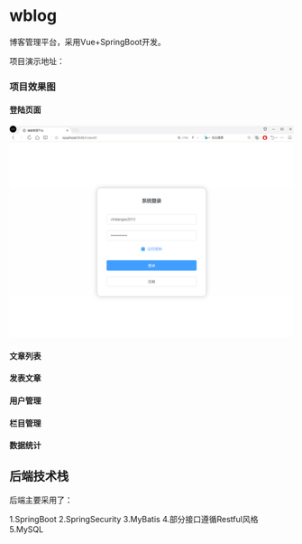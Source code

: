 # wblog
博客管理平台，采用Vue+SpringBoot开发。 

项目演示地址：

### 项目效果图  

#### 登陆页面

![登录](https://github.com/chiadngao2013/wblog/blob/master/iamges/login.png)

#### 文章列表

#### 发表文章

#### 用户管理

#### 栏目管理

#### 数据统计

## 后端技术栈

后端主要采用了： 

1.SpringBoot 
2.SpringSecurity 
3.MyBatis 
4.部分接口遵循Restful风格 
5.MySQL 
